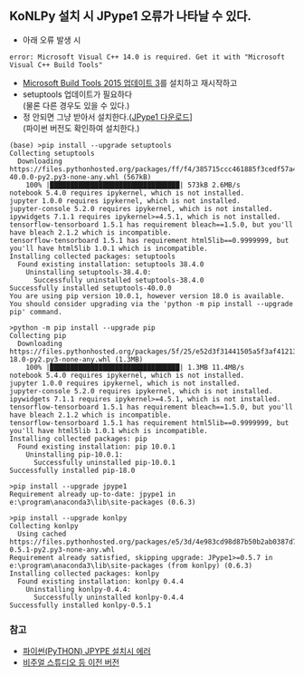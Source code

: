 ## KoNLPy 설치 시 JPype1 오류가 나타날 수 있다.  
- 아래 오류 발생 시
~~~
error: Microsoft Visual C++ 14.0 is required. Get it with "Microsoft Visual C++ Build Tools"
~~~
- [Microsoft Build Tools 2015 업데이트 3](https://visualstudio.microsoft.com/ko/vs/older-downloads/)를 설치하고 재시작하고
- setuptools 업데이트가 필요하다  
(물론 다른 경우도 있을 수 있다.)  
- 정 안되면 그냥 받아서 설치한다.([JPype1 다운로드](https://www.lfd.uci.edu/~gohlke/pythonlibs/#jpype)]  
(파이썬 버전도 확인하여 설치한다.)  
~~~
(base) >pip install --upgrade setuptools
Collecting setuptools
  Downloading https://files.pythonhosted.org/packages/ff/f4/385715ccc461885f3cedf57a41ae3c12b5fec3f35cce4c8706b1a112a133/setuptools-40.0.0-py2.py3-none-any.whl (567kB)
    100% |████████████████████████████████| 573kB 2.6MB/s
notebook 5.4.0 requires ipykernel, which is not installed.
jupyter 1.0.0 requires ipykernel, which is not installed.
jupyter-console 5.2.0 requires ipykernel, which is not installed.
ipywidgets 7.1.1 requires ipykernel>=4.5.1, which is not installed.
tensorflow-tensorboard 1.5.1 has requirement bleach==1.5.0, but you'll have bleach 2.1.2 which is incompatible.
tensorflow-tensorboard 1.5.1 has requirement html5lib==0.9999999, but you'll have html5lib 1.0.1 which is incompatible.
Installing collected packages: setuptools
  Found existing installation: setuptools 38.4.0
    Uninstalling setuptools-38.4.0:
      Successfully uninstalled setuptools-38.4.0
Successfully installed setuptools-40.0.0
You are using pip version 10.0.1, however version 18.0 is available.
You should consider upgrading via the 'python -m pip install --upgrade pip' command.
~~~
~~~
>python -m pip install --upgrade pip
Collecting pip
  Downloading https://files.pythonhosted.org/packages/5f/25/e52d3f31441505a5f3af41213346e5b6c221c9e086a166f3703d2ddaf940/pip-18.0-py2.py3-none-any.whl (1.3MB)
    100% |████████████████████████████████| 1.3MB 11.4MB/s
notebook 5.4.0 requires ipykernel, which is not installed.
jupyter 1.0.0 requires ipykernel, which is not installed.
jupyter-console 5.2.0 requires ipykernel, which is not installed.
ipywidgets 7.1.1 requires ipykernel>=4.5.1, which is not installed.
tensorflow-tensorboard 1.5.1 has requirement bleach==1.5.0, but you'll have bleach 2.1.2 which is incompatible.
tensorflow-tensorboard 1.5.1 has requirement html5lib==0.9999999, but you'll have html5lib 1.0.1 which is incompatible.
Installing collected packages: pip
  Found existing installation: pip 10.0.1
    Uninstalling pip-10.0.1:
      Successfully uninstalled pip-10.0.1
Successfully installed pip-18.0
~~~
~~~
>pip install --upgrade jpype1
Requirement already up-to-date: jpype1 in e:\program\anaconda3\lib\site-packages (0.6.3)
~~~
~~~
>pip install --upgrade konlpy
Collecting konlpy
  Using cached https://files.pythonhosted.org/packages/e5/3d/4e983cd98d87b50b2ab0387d73fa946f745aa8164e8888a714d5129f9765/konlpy-0.5.1-py2.py3-none-any.whl
Requirement already satisfied, skipping upgrade: JPype1>=0.5.7 in e:\program\anaconda3\lib\site-packages (from konlpy) (0.6.3)
Installing collected packages: konlpy
  Found existing installation: konlpy 0.4.4
    Uninstalling konlpy-0.4.4:
      Successfully uninstalled konlpy-0.4.4
Successfully installed konlpy-0.5.1
~~~
### 참고
- [파이썬(PyTHON) JPYPE 설치시 에러](http://needjarvis.tistory.com/224)  
- [비주얼 스튜디오 등 이전 버전](https://visualstudio.microsoft.com/ko/vs/older-downloads/?rr=http%3A%2F%2Fneedjarvis.tistory.com%2F224)  
